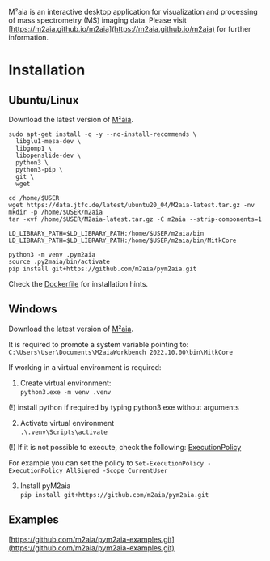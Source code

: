 M²aia is an interactive desktop application for visualization and processing of mass spectrometry (MS) imaging data. Please visit [https://m2aia.github.io/m2aia](https://m2aia.github.io/m2aia) for further information.

# Installation

## Ubuntu/Linux
Download the latest version of [M²aia](https://m2aia.de/).

```
sudo apt-get install -q -y --no-install-recommends \
  libglu1-mesa-dev \
  libgomp1 \
  libopenslide-dev \
  python3 \
  python3-pip \
  git \
  wget

cd /home/$USER
wget https://data.jtfc.de/latest/ubuntu20_04/M2aia-latest.tar.gz -nv
mkdir -p /home/$USER/m2aia
tar -xvf /home/$USER/M2aia-latest.tar.gz -C m2aia --strip-components=1

LD_LIBRARY_PATH=$LD_LIBRARY_PATH:/home/$USER/m2aia/bin
LD_LIBRARY_PATH=$LD_LIBRARY_PATH:/home/$USER/m2aia/bin/MitkCore

python3 -m venv .pym2aia
source .py2maia/bin/activate
pip install git+https://github.com/m2aia/pym2aia.git
```
 

Check the [Dockerfile](Dockerfile) for installation hints.



## Windows
Download the latest version of [M²aia](https://m2aia.de/).

It is required to promote a system variable pointing to:<br>
``` C:\Users\User\Documents\M2aiaWorkbench 2022.10.00\bin\MitkCore ```


If working in a virtual environment is required:<br>
1) Create virtual environment:<br>
``` python3.exe -m venv .venv ```

(!) install python if required by typing python3.exe without arguments

2) Activate virtual environment<br>
``` .\.venv\Scripts\activate ```

(!) If it is not possible to execute, check the following: [ExecutionPolicy](https://learn.microsoft.com/en-us/powershell/module/microsoft.powershell.core/about/about_execution_policies?view=powershell-7.2)

For example you can set the policy to ``` Set-ExecutionPolicy -ExecutionPolicy AllSigned -Scope CurrentUser ```

3) Install pyM2aia<br>
``` pip install git+https://github.com/m2aia/pym2aia.git ```



## Examples

[https://github.com/m2aia/pym2aia-examples.git](https://github.com/m2aia/pym2aia-examples.git)
